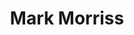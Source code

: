 ---
title: "Mark Morriss"
summary: "Born in Chiswick, London in the 1970s. Singer/songwriter guitarist and occasional actor and founding member of with his brother . Started his solo career under an alias and toured in between his band commitments. He released his first solo album under his own name whilst the band were still together. When the band called it a day amicably in 2012 he continued with his solo career and also joined friend 's backing band. He also collaborated with Matt on a single for Record Store Day 2015. The Bluetones reunited in 2016 and continue to tour."
image: "mark-morriss.jpg"
apple_music_artist_url: "https://music.apple.com/gb/artist/mark-morriss/20913878"
wikipedia_url: "https://en.wikipedia.org/wiki/Mark_Morriss"
---